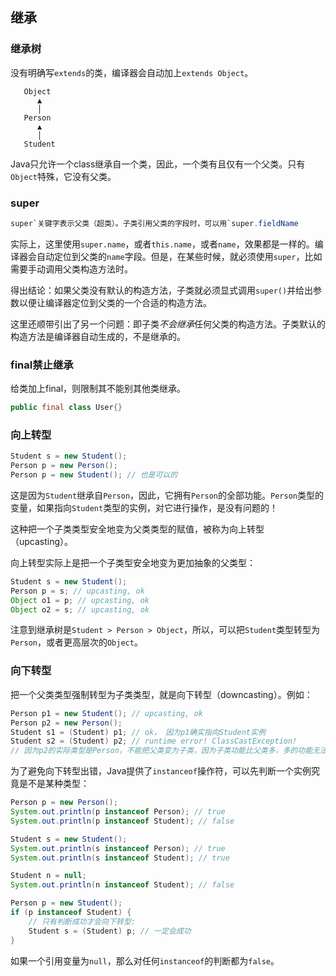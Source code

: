 ## 继承

### 继承树

没有明确写`extends`的类，编译器会自动加上`extends Object`。

```ascii
   Object   
      ▲
      │
   Person   
      ▲
      │
   Student  
```

Java只允许一个class继承自一个类，因此，一个类有且仅有一个父类。只有`Object`特殊，它没有父类。

### super

```java
super`关键字表示父类（超类）。子类引用父类的字段时，可以用`super.fieldName
```

实际上，这里使用`super.name`，或者`this.name`，或者`name`，效果都是一样的。编译器会自动定位到父类的`name`字段。但是，在某些时候，就必须使用`super`，比如需要手动调用父类构造方法时。

得出结论：如果父类没有默认的构造方法，子类就必须显式调用`super()`并给出参数以便让编译器定位到父类的一个合适的构造方法。

这里还顺带引出了另一个问题：即子类*不会继承*任何父类的构造方法。子类默认的构造方法是编译器自动生成的，不是继承的。

### final禁止继承

给类加上final，则限制其不能别其他类继承。

```java
public final class User{}
```



### 向上转型

```java
Student s = new Student();
Person p = new Person();
Person p = new Student(); // 也是可以的
```

这是因为`Student`继承自`Person`，因此，它拥有`Person`的全部功能。`Person`类型的变量，如果指向`Student`类型的实例，对它进行操作，是没有问题的！

这种把一个子类类型安全地变为父类类型的赋值，被称为向上转型（upcasting）。

向上转型实际上是把一个子类型安全地变为更加抽象的父类型：

```java
Student s = new Student();
Person p = s; // upcasting, ok
Object o1 = p; // upcasting, ok
Object o2 = s; // upcasting, ok
```

注意到继承树是`Student > Person > Object`，所以，可以把`Student`类型转型为`Person`，或者更高层次的`Object`。

### 向下转型

把一个父类类型强制转型为子类类型，就是向下转型（downcasting）。例如：

```java
Person p1 = new Student(); // upcasting, ok
Person p2 = new Person();
Student s1 = (Student) p1; // ok， 因为p1确实指向Student实例
Student s2 = (Student) p2; // runtime error! ClassCastException!
// 因为p2的实际类型是Person，不能把父类变为子类，因为子类功能比父类多，多的功能无法凭空变出来。
```

为了避免向下转型出错，Java提供了`instanceof`操作符，可以先判断一个实例究竟是不是某种类型：

```java
Person p = new Person();
System.out.println(p instanceof Person); // true
System.out.println(p instanceof Student); // false

Student s = new Student();
System.out.println(s instanceof Person); // true
System.out.println(s instanceof Student); // true

Student n = null;
System.out.println(n instanceof Student); // false
```

```java
Person p = new Student();
if (p instanceof Student) {
    // 只有判断成功才会向下转型:
    Student s = (Student) p; // 一定会成功
}
```

如果一个引用变量为`null`，那么对任何`instanceof`的判断都为`false`。